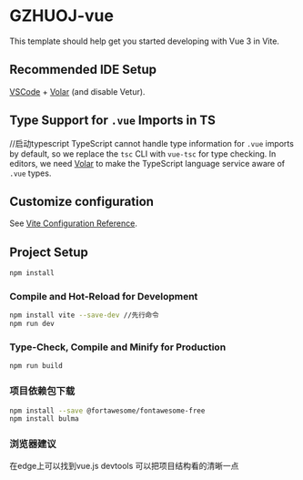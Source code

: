 # GZHUOJ-vue

This template should help get you started developing with Vue 3 in Vite.

## Recommended IDE Setup

[VSCode](https://code.visualstudio.com/) + [Volar](https://marketplace.visualstudio.com/items?itemName=Vue.volar) (and disable Vetur).

## Type Support for `.vue` Imports in TS

//启动typescript
TypeScript cannot handle type information for `.vue` imports by default, so we replace the `tsc` CLI with `vue-tsc` for type checking. In editors, we need [Volar](https://marketplace.visualstudio.com/items?itemName=Vue.volar) to make the TypeScript language service aware of `.vue` types.

## Customize configuration

See [Vite Configuration Reference](https://vitejs.dev/config/).

## Project Setup

```sh
npm install
```

### Compile and Hot-Reload for Development

```sh
npm install vite --save-dev //先行命令
npm run dev
```

### Type-Check, Compile and Minify for Production

```sh
npm run build
```

### 项目依赖包下载
```sh
npm install --save @fortawesome/fontawesome-free
npm install bulma
``` 

### 浏览器建议
在edge上可以找到vue.js devtools 可以把项目结构看的清晰一点